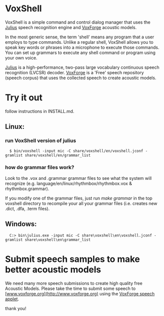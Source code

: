 # VoxShell

VoxShell is a simple command and control dialog manager that uses the [Julius](http://julius.osdn.jp/en_index.php)
speech recognition engine and [VoxForge](http://www.voxforge.org) acoustic models.

In the most generic sense, the term 'shell' means any program that a user
employs to type commands.  Unlike a regular shell, VoxShell allows 
you to speak key words or phrases into a microphone to execute those commands. 
You can set up grammars to execute any shell command or program using your 
own voice. 

[Julius](http://julius.osdn.jp/en_index.php) is a high-performance, two-pass large vocabulary continuous speech 
recognition (LVCSR) decoder.  [VoxForge](http://www.voxforge.org) is a 'Free' speech repository (speech 
corpus) that uses the collected speech to create acoustic models.

# Try it out

follow instructions in INSTALL.md.

##  Linux:

### run VoxShell version of julius
      
      $ bin/voxshell -input mic -C share/voxshell/en/voxshell.jconf -gramlist share/voxshell/en/grammar_list

### how do grammar files work?

Look to the .vox and .grammar grammar files to see what the system will recognize (e.g. language/en/linux/rhythmbox/rhythmbox.vox & rhythmbox.grammar).  

If you modify one of the grammar files, just run *make grammar* in the top voxshell directory to recompile your all your grammar files (i.e. creates new .dict, .dfa, .term files).

##  Windows:

      C:> bin\julius.exe -input mic -C share\voxshell\en\voxshell.jconf -gramlist share\voxshell\en\grammar_list

# Submit speech samples to make better acoustic models

We need many more speech submissions to create high quality free Acoustic 
Models.  Please take the time to submit some speech to [www.voxforge.org](http://www.voxforge.org) using the [VoxForge speech applet](http://www.voxforge.org/home/read).

thank you!
